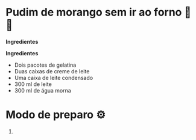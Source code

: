# Pudim de morango sem ir ao forno 🥭🍮
**Ingredientes**


**Ingredientes**

- Dois pacotes de gelatina 
- Duas caixas de creme de leite
- Uma caixa de leite condensado
- 300 ml de leite
- 300 ml de água morna

# Modo de preparo :gear: 

1. 
